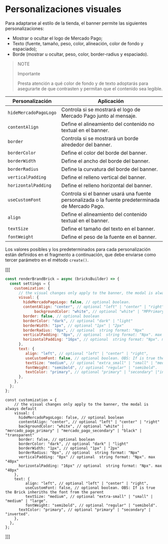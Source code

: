 # Personalizaciones visuales

Para adaptarse al estilo de la tienda, el banner permite las siguientes personalizaciones:

- Mostrar o ocultar el logo de Mercado Pago;
- Texto (fuente, tamaño, peso, color, alineación, color de fondo y espaciado);
- Borde (mostrar u ocultar, peso, color, border-radius y espaciado).

> NOTE
> 
> Importante
>
> Presta atención a qué color de fondo y de texto adoptarás para asegurarte de que contrasten y permitan que el contenido sea legible.

| Personalización | Aplicación|
|---|---|
| `hideMercadoPagoLogo` | Controla si se mostrará el logo de Mercado Pago junto al mensaje.|
| `contentAlign` | Define el alineamiento del contenido no textual en el banner.|
| `border` | Controla si se mostrará un borde alrededor del banner.|
| `borderColor` | Define el color del borde del banner.|
| `borderWidth` | Define el ancho del borde del banner.|
| `borderRadius` | Define la curvatura del borde del banner.|
| `verticalPadding` | Define el relleno vertical del banner.|
| `horizontalPadding` | Define el relleno horizontal del banner.|
| `useCustomFont` | Controla si el banner usará una fuente personalizada o la fuente predeterminada de Mercado Pago.|
| `align` | Define el alineamiento del contenido textual en el banner.|
| `textSize` | Define el tamaño del texto en el banner.|
| `fontWeight` | Define el peso de la fuente en el banner.|

Los valores posibles y los predeterminados para cada personalización están definidos en el fragmento a continuación, que debe enviarse como tercer parámetro en el método `create()`.

[[[
```javascript
const renderBrandBrick = async (bricksBuilder) => {
  const settings = {
    customization: {
      // the visual changes only apply to the banner, the modal is always default
      visual: {
        hideMercadoPagoLogo: false, // optional boolean.
        contentAlign: "center", // optional "left" | "center" | "right".
             backgroundColor: "white", // optional "white" | "MPPrimary" | "MPSecondary" | "black" | "transparent"
        border: false, // optional boolean
        borderColor: "dark", // optional "dark" | "light"
        borderWidth: "1px", // optional "1px" | "2px"
        borderRadius: "0px", // optional  string format: "Npx"
        verticalPadding: "8px", // optional  string format: "Npx". max "40px"
        horizontalPadding: "16px", // optional  string format: "Npx". max "40px"
      },
      text: {
         align: "left", // optional "left" | "center" | "right",
         useCustomFont: false, // optional boolean. OBS: If is true the Brick inheriths the font from the parent
         textSize: "medium", // optional "extra_small" | "small" | "medium" | "large".
         fontWeight: "semibold", // optional "regular" | "semibold".
         textColor: "primary", // optional "primary" | "secondary" |"inverted".
      },
    },
  };
};
```
```react-jsx
const customization = {
    // the visual changes only apply to the banner, the modal is always default
    visual: {
      hideMercadoPagoLogo: false, // optional boolean
      contentAlign: "center", // optional "left" | "center" | "right"
      backgroundColor: "white", // optional "white" | "mercado_pago_primary" | "mercado_pago_secondary" | "black" | "transparent"
      border: false, // optional boolean
      borderColor: "dark", // optional "dark" | "light"
      borderWidth: "1px", // optional "1px" | "2px"
      borderRadius: "0px", // optional  string format: "Npx"
      verticalPadding: "8px" // optional  string format: "Npx". max "40px"
      horizontalPadding: "16px" // optional  string format: "Npx". max "40px"
    },
    text: {
         align: "left", // optional "left" | "center" | "right",
         useCustomFont: false, // optional boolean. OBS: If is true the Brick inheriths the font from the parent
         textSize: "medium", // optional "extra-small" | "small" | "medium" | "large".
         fontWeight: "semibold", // optional "regular" | "semibold".
      textColor: "primary", // optional "primary" | "secondary" | "inverted".
    },
  },
};
```
]]]